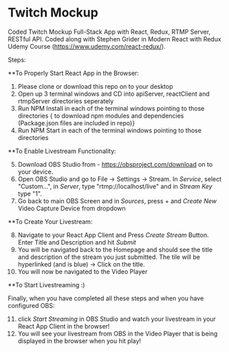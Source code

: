 # Twitch Mockup
Coded Twitch Mockup Full-Stack App with React, Redux, RTMP Server, RESTful API. Coded along with Stephen Grider in Modern React with Redux Udemy Course (https://www.udemy.com/react-redux/).

Steps:

**To Properly Start React App in the Browser:

1. Please clone or download this repo on to your desktop
2. Open up 3 terminal windows and CD into apiServer, reactClient and rtmpServer directories seperately
3. Run NPM Install in each of the terminal windows pointing to those directories { to download npm modules and dependencies (Package.json files are included in repo)}
4. Run NPM Start in each of the terminal windows pointing to those directories

**To Enable Livestream Functionality:

5. Download OBS Studio from - https://obsproject.com/download on to your device.
6. Open OBS Studio and go to File -> Settings -> Stream. In *Service*, select "Custom...", in *Server*, type "rtmp://localhost/live" and in *Stream Key* type "1".
7. Go back to main OBS Screen and in *Sources*, press + and *Create New* Video Capture Device from dropdown


**To Create Your Livestream:

8. Navigate to your React App Client and Press *Create Stream* Button. Enter Title and Description and hit *Submit*
9. You will be navigated back to the Homepage and should see the title and description of the stream you just submitted. The tile will be hyperlinked (and is blue) -> Click on the title.
10. You will now be navigated to the Video Player


**To Start Livestreaming :)

 Finally, when you have completed all these steps and when you have configured OBS:
 
 11. click *Start Streaming* in OBS Studio and watch your livestream in your React App Client in the browser!
 12. You will see your livestream from OBS in the Video Player that is being displayed in the browser when you hit play!
